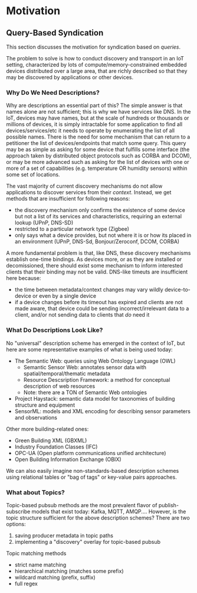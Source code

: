 Motivation
==========

## Query-Based Syndication

This section discusses the motivation for syndication based on *queries*.

The problem to solve is how to conduct discovery and transport in an IoT
setting, characterized by lots of compute/memory-constrained embedded devices
distributed over a large area, that are richly described so that they may be
discovered by applications or other devices.

### Why Do We Need Descriptions?

Why are descriptions an essential part of this? The simple answer is that names
alone are not sufficient; this is why we have services like DNS.  In the IoT,
devices may have names, but at the scale of hundreds or thousands or millions
of devices, it is simply intractable for some application to find all
devices/services/etc it needs to operate by enumerating the list of all
possible names. There is the need for some mechanism that can return to a
petitioner the list of devices/endpoints that match some query. This query may
be as simple as asking for some device that fulfills some interface (the
approach taken by distributed object protocols such as CORBA and DCOM), or may
be more advanced such as asking for the list of devices with one or more of a
set of capabilities (e.g. temperature OR humidity sensors) within some set of
locations.

The vast majority of current discovery mechanisms do not allow applications to
discover services from their *context*. Instead, we get methods that are
insufficient for following reasons:

* the discovery mechanism only confirms the existence of some device but not a
  list of its services and characteristics, requiring an external lookup (UPnP,
  DNS-SD)
* restricted to a particular network type (Zigbee)
* only says what a device provides, but not where it is or how its placed in an
  environment (UPnP, DNS-Sd, Bonjour/Zeroconf, DCOM, CORBA)

A more fundamental problem is that, like DNS, these discovery mechanisms establish
one-time bindings. As devices more, or as they are installed or decomissioned, there
should exist some mechanism to inform interested clients that their binding may not
be valid. DNS-like timeuts are insufficient here because:

* the time between metadata/context changes may vary wildly device-to-device or
  even by a single device
* if a device changes before its timeout has expired and clients are not made
  aware, that device could be sending incorrect/irrelevant data to a client,
  and/or not sending data to clients that *do* need it

### What Do Descriptions Look Like?

No "universal" description scheme has emerged in the context of IoT, but here
are some representative examples of what is being used today:
* The Semantic Web: queries using Web Ontology Language (OWL)
    * Semantic Sensor Web: annotates sensor data with spatial/temporal/thematic metadata
    * Resource Descsription Framework: a method for conceptual description of web resources
    * Note: there are a TON of Semantic Web ontologies
* Project Haystack: semantic data model for taxonomies of building structure and equipment
* SensorML: models and XML encoding for describing sensor parameters and observations

Other more building-related ones:
* Green Building XML (GBXML)
* Industry Foundation Classes (IFC)
* OPC-UA (Open platform communications unified architecture)
* Open Building Information Exchange (OBIX)

We can also easily imagine non-standards-based description schemes using
relational tables or "bag of tags" or key-value pairs approaches. 

### What about Topics?


Topic-based pubsub methods are the most prevalent flavor of publish-subscribe models
that exist today: Kafka, MQTT, AMQP.... However, is the topic structure sufficient
for the above description schemes? There are two options:

1. saving producer metadata in topic paths
2. implementing a "discovery" overlay for topic-based pubsub

Topic matching methods
- strict name matching
- hierarchical matching (matches some prefix)
- wildcard matching (prefix, suffix)
- full regex
